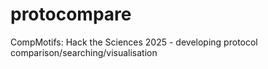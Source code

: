 # protocompare
CompMotifs: Hack the Sciences 2025 - developing protocol comparison/searching/visualisation
